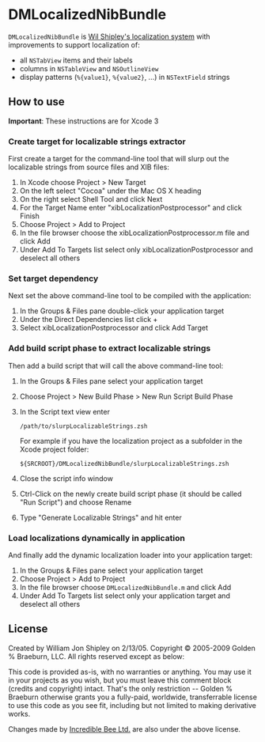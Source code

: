 # DMLocalizedNibBundle

`DMLocalizedNibBundle` is [Wil Shipley's localization system](http://wilshipley.com/blog/2009/10/pimp-my-code-part-17-lost-in.html) with improvements to support localization of:

- all `NSTabView` items and their labels
- columns in `NSTableView` and `NSOutlineView`
- display patterns (`%{value1}`, `%{value2}`, ...) in `NSTextField` strings

## How to use

**Important**: These instructions are for Xcode 3

### Create target for localizable strings extractor

First create a target for the command-line tool that will slurp out the localizable strings from source files and XIB files:

1. In Xcode choose Project > New Target
2. On the left select "Cocoa" under the Mac OS X heading
3. On the right select Shell Tool and click Next
4. For the Target Name enter "xibLocalizationPostprocessor" and click Finish
5. Choose Project > Add to Project
6. In the file browser choose the xibLocalizationPostprocessor.m file and click Add
7. Under Add To Targets list select only xibLocalizationPostprocessor and deselect all others


### Set target dependency

Next set the above command-line tool to be compiled with the application:

1. In the Groups & Files pane double-click your application target
2. Under the Direct Dependencies list click +
3. Select xibLocalizationPostprocessor and click Add Target


### Add build script phase to extract localizable strings

Then add a build script that will call the above command-line tool:

1. In the Groups & Files pane select your application target
2. Choose Project > New Build Phase > New Run Script Build Phase
3. In the Script text view enter

	`/path/to/slurpLocalizableStrings.zsh`
	
	For example if you have the localization project as a subfolder in the Xcode project folder:

	`${SRCROOT}/DMLocalizedNibBundle/slurpLocalizableStrings.zsh`
4. Close the script info window
5. Ctrl-Click on the newly create build script phase (it should be called "Run Script") and choose Rename
6. Type "Generate Localizable Strings" and hit enter


### Load localizations dynamically in application

And finally add the dynamic localization loader into your application target:

1. In the Groups & Files pane select your application target
2. Choose Project > Add to Project
3. In the file browser choose `DMLocalizedNibBundle.m` and click Add
4. Under Add To Targets list select only your application target and deselect all others

## License

Created by William Jon Shipley on 2/13/05. Copyright © 2005-2009 Golden % Braeburn, LLC. All rights reserved except as below:

This code is provided as-is, with no warranties or anything. You may use it in your projects as you wish, but you must leave this comment block (credits and copyright) intact. That's the only restriction -- Golden % Braeburn otherwise grants you a fully-paid, worldwide, transferrable license to use this code as you see fit, including but not limited to making derivative works.

Changes made by [Incredible Bee Ltd.](http://incrediblebee.com) are also under the above license.
